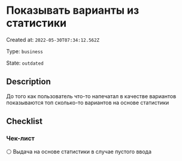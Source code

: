 # Показывать варианты из статистики

Created at: `2022-05-30T07:34:12.562Z`

Type: `business`

State: `outdated`

## Description
До того как пользователь что-то напечатал в качестве вариантов показываются топ сколько-то вариантов на основе статистики

## Checklist
### Чек-лист
⚪ Выдача на основе статистики в случае пустого ввода
